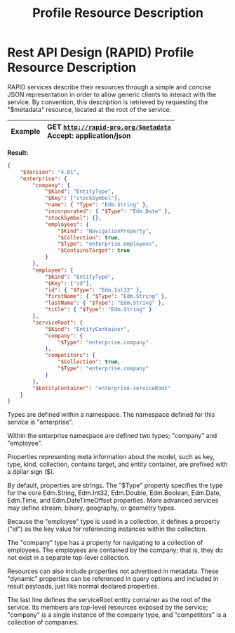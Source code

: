 ﻿---
id: resourceformat
title: Profile Resource Description
---


# Rest API Design (RAPID) Profile Resource Description

RAPID services describe their resources through a simple and concise JSON representation in order to allow generic clients to interact with the service.
By convention, this description is retrieved by requesting the "\$metadata" resource, located at the root of the service.

| Example | GET [`http://rapid-pro.org/$metadata`](https://jetsons.azurewebsites.net/$metadata)<br/>Accept: application/json |
| ------- | :-------------------------------------------------------------------------------------------------------------- |


**Result:**

```json
{
    "$Version": "4.01",
    "enterprise": {
        "company": {
            "$Kind": "EntityType",
            "$Key": ["stockSymbol"],
            "name": { "Type": "Edm.String" },
            "incorporated": { "$Type": "Edm.Date" },
            "stockSymbol": {},
            "employees": {
                "$Kind": "NavigationProperty",
                "$Collection": true,
                "$Type": "enterprise.employees",
                "$ContainsTarget": true
            }
        },
        "employee": {
            "$Kind": "EntityType",
            "$Key": ["id"],
            "id": { "$Type": "Edm.Int32" },
            "firstName": { "$Type": "Edm.String" },
            "lastName": { "$Type": "Edm.String" },
            "title": { "$Type": "Edm.String" }
        },
        "serviceRoot": {
            "$Kind": "EntityContainer",
            "company": {
                "$Type": "enterprise.company"
            },
            "competitors": {
                "$Collection": true,
                "$Type": "enterprise.company"
            }
        },
        "$EntityContainer": "enterprise.serviceRoot"
    }
}
```

Types are defined within a namespace. The namespace defined for this service is "enterprise".

Within the enterprise namespace are defined two types; "company" and "employee".

Properties representing meta information about the model, such as key, type, kind, collection, contains target, 
and entity container, are prefixed with a dollar sign (\$).

By default, properties are strings. 
The "\$Type" property specifies the type for the core Edm.String, Edm.Int32,
Edm.Double, Edm.Boolean, Edm.Date, Edm.Time, and Edm.DateTimeOffset properties. 
More advanced services may define stream, binary, geography, or geometry types.

Because the "employee" type is used in a collection,
it defines a property ("id") as the key value for referencing instances within the collection.

The "company" type has a property for navigating to a collection of employees. 
The employees are contained by the company; that is, they do not exist in a separate top-level collection.

Resources can also include properties not advertised in metadata. 
These "dynamic" properties can be referenced in query options and included in result payloads,
just like normal declared properties.

The last line defines the serviceRoot entity container as the root of the service. 
Its members are top-level resources exposed by the service;
"company" is a single instance of the company type, and "competitors" is a collection of companies.
